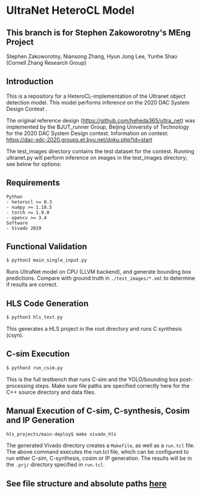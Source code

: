 # UltraNet HeteroCL Model

## This branch is for Stephen Zakoworotny's MEng Project
Stephen Zakoworotny, Niansong Zhang, Hyun Jong Lee, Yunhe Shao (Cornell Zhang Research Group)

## Introduction

This is a repository for a HeteroCL-implementation of the Ultranet object detection model. This model performs inference on the 2020 DAC System Design Contest .

The original reference design (https://github.com/heheda365/ultra_net) was implemented by the BJUT_runner Group, Beijing University of Technology for the 2020 DAC System Design contest. Information on contest: https://dac-sdc-2020.groups.et.byu.net/doku.php?id=start

The test_images directory contains the test dataset for the contest. Running ultranet.py will perform inference on images in the test_images directory; see below for options:

## Requirements
```
Python
- heterocl >= 0.3
- numpy >= 1.18.5
- torch >= 1.9.0 
- opencv >= 3.4
Software
- Vivado 2019
```

## Functional Validation

```sh
$ python3 main_single_input.py
```

Runs UltraNet model on CPU (LLVM backend), and generate bounding box predictions.
Compare with ground truth in `./test_images/*.xml` to determine if results are correct. 

## HLS Code Generation

```sh
$ python3 hls_test.py
```
This generates a HLS project in the root directory and runs C synthesis (csyn).

## C-sim Execution

```sh
$ python3 run_csim.py
```
This is the full testbench that runs C-sim and the YOLO/bounding box post-processing steps. Make sure file paths are specified correctly here for the C++ source directory and data files.

## Manual Execution of C-sim, C-synthesis, Cosim and IP Generation

```sh
hls_projects/main-deploy$ make vivado_hls
```
The generated Vivado directory creates a `Makefile`, as well as a `run.tcl` file. The above command executes the run.tcl file, which can be configured to run either C-sim, C-synthesis, cosim or IP generation. The results will be in the `.prj/` directory specified in `run.tcl`.

## See file structure and absolute paths [here](file_structure.md)